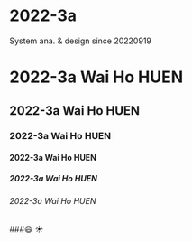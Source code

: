 # 2022-3a
System ana. &amp; design since 20220919
# 2022-3a Wai Ho HUEN
## 2022-3a Wai Ho HUEN
### 2022-3a Wai Ho HUEN
#### 2022-3a Wai Ho HUEN
##### 2022-3a Wai Ho HUEN
###### 2022-3a Wai Ho HUEN

###😄 ☀️
